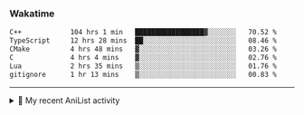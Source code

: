 ### Wakatime
<!--START_SECTION:waka-->

```txt
C++            104 hrs 1 min   █████████████████▓░░░░░░░   70.52 %
TypeScript     12 hrs 28 mins  ██░░░░░░░░░░░░░░░░░░░░░░░   08.46 %
CMake          4 hrs 48 mins   ▓░░░░░░░░░░░░░░░░░░░░░░░░   03.26 %
C              4 hrs 4 mins    ▓░░░░░░░░░░░░░░░░░░░░░░░░   02.76 %
Lua            2 hrs 35 mins   ▒░░░░░░░░░░░░░░░░░░░░░░░░   01.76 %
gitignore      1 hr 13 mins    ▒░░░░░░░░░░░░░░░░░░░░░░░░   00.83 %
```

<!--END_SECTION:waka-->

<!--
<h4>Leetcode</h4>

![Leetcode](https://leetcard.jacoblin.cool/f01zy?ext=heatmap)
-->

---

<details>
  <summary>🌸 My recent AniList activity</summary>

  <!-- ANILIST_ACTIVITY:start -->

-   📖 Plans to read [No Game, No Life](https://anilist.co/manga/78397) (10:57 20 June 2025)
-   📺 Completed [No Game, No Life](https://anilist.co/anime/19815) (10:12 20 June 2025)
-   📺 Completed [Death Note](https://anilist.co/anime/1535) (17:09 19 June 2025)
-   📺 Dropped 6 of [Can a Boy-Girl Friendship Survive?](https://anilist.co/anime/153554) (17:09 19 June 2025)
-   📺 Watched episode 6 of [No Game, No Life](https://anilist.co/anime/19815) (17:06 19 June 2025)

  <!-- ANILIST_ACTIVITY:end -->
</details>
